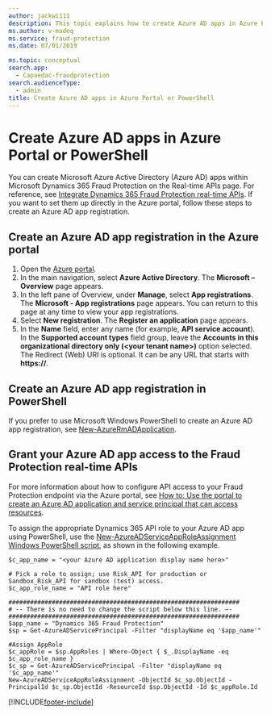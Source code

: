 ```yaml
---
author: jackwi111
description: This topic explains how to create Azure AD apps in Azure Portal or PowerShell for use with Dynamics 365 Fraud Protection.
ms.author: v-madeq
ms.service: fraud-protection
ms.date: 07/01/2019

ms.topic: conceptual
search.app: 
  - Capaedac-fraudprotection
search.audienceType:
  - admin
title: Create Azure AD apps in Azure Portal or PowerShell 
---
```


# Create Azure AD apps in Azure Portal or PowerShell 

You can create Microsoft Azure Active Directory (Azure AD) apps within Microsoft Dynamics 365 Fraud Protection on the Real-time APIs page. For reference, see [Integrate Dynamics 365 Fraud Protection real-time APIs](integrate-real-time-api.md). If you want to set them up directly in the Azure portal, follow these steps to create an Azure AD app registration. 

## Create an Azure AD app registration in the Azure portal 

1. Open the [Azure portal](https://portal.azure.com).
2. In the main navigation, select **Azure Active Directory**. The **Microsoft – Overview** page appears. 
3. In the left pane of Overview, under **Manage**, select **App registrations**. The **Microsoft - App registrations** page appears. You can return to this page at any time to view your app registrations. 
4. Select **New registration**. The **Register an application** page appears. 
5. In the **Name** field, enter any name (for example, **API service account**). In the **Supported account types** field group, leave the **Accounts in this organizational directory only (\<your tenant name\>)** option selected. The Redirect (Web) URI is optional. It can be any URL that starts with **https://**. 

## Create an Azure AD app registration in PowerShell 
If you prefer to use Microsoft Windows PowerShell to create an Azure AD app registration, see [New-AzureRmADApplication](/powershell/module/azurerm.resources/new-azurermadapplication?preserve-view=true&view=azurermps-6.13.0). 

## Grant your Azure AD app access to the Fraud Protection real-time APIs 
For more information about how to configure API access to your Fraud Protection endpoint via the Azure portal, see [How to: Use the portal to create an Azure AD application and service principal that can access resources](/azure/active-directory/develop/howto-create-service-principal-portal). 

To assign the appropriate Dynamics 365 API role to your Azure AD app using PowerShell, use the [New-AzureADServiceAppRoleAssignment Windows PowerShell script](/powershell/module/azuread/new-azureadserviceapproleassignment?preserve-view=true&view=azureadps-2.0), as shown in the following example. 

```console
$c_app_name = "<your Azure AD application display name here>"

# Pick a role to assign; use Risk_API for production or Sandbox_Risk_API for sandbox (test) access.
$c_app_role_name = "API role here"

################################################################
# -- There is no need to change the script below this line. –- 
################################################################
$app_name = "Dynamics 365 Fraud Protection"
$sp = Get-AzureADServicePrincipal -Filter "displayName eq '$app_name'"

#Assign AppRole
$c_appRole = $sp.AppRoles | Where-Object { $_.DisplayName -eq $c_app_role_name }
$c_sp = Get-AzureADServicePrincipal -Filter "displayName eq '$c_app_name'"
New-AzureADServiceAppRoleAssignment -ObjectId $c_sp.ObjectId -PrincipalId $c_sp.ObjectId -ResourceId $sp.ObjectId -Id $c_appRole.Id 
```


[!INCLUDE[footer-include](includes/footer-banner.md)]
